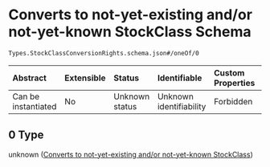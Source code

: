 # Converts to not-yet-existing and/or not-yet-known StockClass Schema

```txt
Types.StockClassConversionRights.schema.json#/oneOf/0
```



| Abstract            | Extensible | Status         | Identifiable            | Custom Properties | Additional Properties | Access Restrictions | Defined In                                                                                                            |
| :------------------ | :--------- | :------------- | :---------------------- | :---------------- | :-------------------- | :------------------ | :-------------------------------------------------------------------------------------------------------------------- |
| Can be instantiated | No         | Unknown status | Unknown identifiability | Forbidden         | Allowed               | none                | [StockClassConversionRights.schema.json*](../out/types/StockClassConversionRights.schema.json "open original schema") |

## 0 Type

unknown ([Converts to not-yet-existing and/or not-yet-known StockClass](stockclassconversionrights-oneof-converts-to-not-yet-existing-andor-not-yet-known-stockclass.md))
